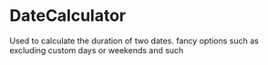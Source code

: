 # DateCalculator
Used to calculate the duration of two dates. fancy options such as excluding custom days or weekends and such

